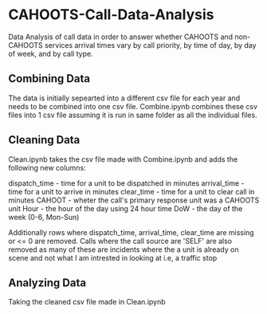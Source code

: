 # CAHOOTS-Call-Data-Analysis
Data Analysis of call data in order to answer whether CAHOOTS and non-CAHOOTS services arrival times vary by call priority, by time of day, by day of week, and by call type. 
## Combining Data
The data is initially sepearted into a different csv file for each year and needs to be combined into one csv file. Combine.ipynb combines these csv files into 1 csv file assuming it is run in same folder as all the individual files.
## Cleaning Data
Clean.ipynb takes the csv file made with Combine.ipynb and adds the following new columns:

dispatch_time - time for a unit to be dispatched in minutes
arrival_time - time for a unit to arrive in minutes
clear_time - time for a unit to clear call in minutes
CAHOOT - wheter the call's primary response unit was a CAHOOTS unit
Hour - the hour of the day using 24 hour time
DoW - the day of the week (0-6, Mon-Sun)

Additionally rows where dispatch_time, arrival_time, clear_time are missing or <= 0 are removed.
Calls where the call source are 'SELF' are also removed as many of these are incidents where the a unit is already on scene and not what I am intrested in looking at i.e, a traffic stop

## Analyzing Data
Taking the cleaned csv file made in Clean.ipynb
